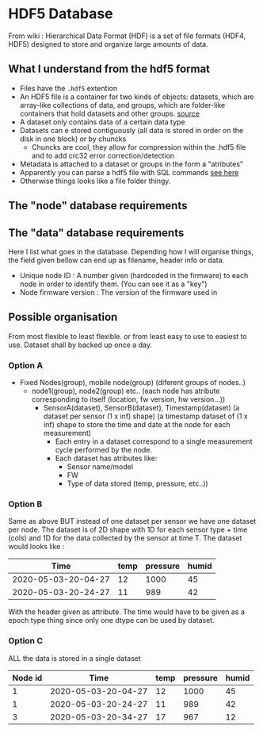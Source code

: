 # HDF5 Database
From wiki : Hierarchical Data Format (HDF) is a set of file formats (HDF4, HDF5) designed to store and organize large amounts of data. 

## What I understand from the hdf5 format
* Files have the `.hdf5` extention
* An HDF5 file is a container for two kinds of objects: datasets, which are array-like collections of data, and groups, which are folder-like containers that hold datasets and other groups. [source](http://docs.h5py.org/en/stable/quick.html#core-concepts)
* A dataset only contains data of a certain data type
* Datasets can e stored contiguously (all data is stored in order on the disk in one block) or by chuncks
	* Chuncks are cool, they allow for compression within the .hdf5 file and to add crc32 error correction/detection
* Metadata is attached to a dataset or groups in the form a "atributes" 
* Apparently you can parse a hdf5 file with SQL commands [see here](https://www.hdfgroup.org/2016/06/hdfql-new-hdf-tool-speaks-sql/)
* Otherwise things looks like a file folder thingy.



## The "node" database requirements

## The "data" database requirements
Here I list what goes in the database.
Depending how I will organise things, the field given bellow can end up as filename, header info or data.

* Unique node ID : A number given (hardcoded in the firmware) to each node in order to identify them. (You can see it as a "key")
* Node firmware version : The version of the firmware used in

## Possible organisation
From most flexible to least flexible. or from least easy to use to easiest to use.
Dataset shall by backed up once a day.

### Option A

* Fixed Nodes(group), mobile node(group) (diferent groups of nodes..)
	* node1(group), node2(group) etc.. (each node has atribute corresponding to itself (location, fw version, hw version...))
		* SensorA(dataset), SensorB(dataset), Timestamp(dataset) (a dataset per sensor (1 x inf) shape) (a timestamp dataset of (1 x inf) shape to store the time and date at the node for each measurement)
			* Each entry in a dataset correspond to a single measurement cycle performed by the node.
			* Each dataset has atributes like:
				* Sensor name/model
				* FW
				* Type of data stored (temp, pressure, etc..))

### Option B
Same as above BUT instead of one dataset per sensor we have one dataset per node.
The dataset is of 2D shape with 1D for each sensor type + time (cols) and 1D for the data collected by the sensor at time T.
The dataset would looks like :

| Time                | temp | pressure | humid |
|---------------------|------|----------|-------|
| 2020-05-03-20-04-27 | 12   | 1000     | 45    |
| 2020-05-03-20-24-27 | 11   | 989      | 42    |

With the header given as attribute.
The time would have to be given as a epoch type thing since only one dtype can be used by dataset.

### Option C
ALL the data is stored in a single dataset 

| Node id | Time                | temp | pressure | humid |
|---------|---------------------|------|----------|-------|
| 1       | 2020-05-03-20-04-27 | 12   | 1000     | 45    |
| 1       | 2020-05-03-20-24-27 | 11   | 989      | 42    |
| 3       | 2020-05-03-20-34-27 | 17   | 967      | 12    |
